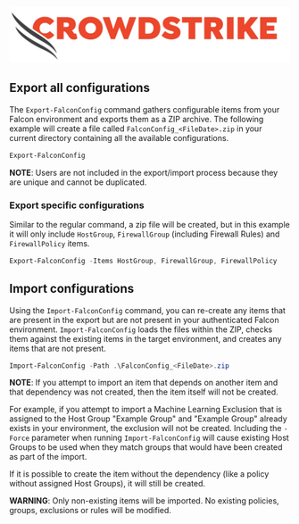 ![CrowdStrike Falcon](https://raw.githubusercontent.com/CrowdStrike/falconpy/main/docs/asset/cs-logo.png)

## Export all configurations
The `Export-FalconConfig` command gathers configurable items from your Falcon environment and exports them as a
ZIP archive. The following example will create a file called `FalconConfig_<FileDate>.zip` in your current
directory containing all the available configurations.
```powershell
Export-FalconConfig
```
**NOTE**: Users are not included in the export/import process because they are unique and cannot be duplicated.
### Export specific configurations
Similar to the regular command, a zip file will be created, but in this example it will only include `HostGroup`,
`FirewallGroup` (including Firewall Rules) and `FirewallPolicy` items.
```powershell
Export-FalconConfig -Items HostGroup, FirewallGroup, FirewallPolicy
```
## Import configurations
Using the `Import-FalconConfig` command, you can re-create any items that are present in the export but are not
present in your authenticated Falcon environment. `Import-FalconConfig` loads the files within the ZIP, checks
them against the existing items in the target environment, and creates any items that are not present.
```powershell
Import-FalconConfig -Path .\FalconConfig_<FileDate>.zip
```
**NOTE**: If you attempt to import an item that depends on another item and that dependency was not created, then
the item itself will not be created.

For example, if you attempt to import a Machine Learning Exclusion that is assigned to the Host Group "Example
Group" and "Example Group" already exists in your environment, the exclusion will not be created. Including the
`-Force` parameter when running `Import-FalconConfig` will cause existing Host Groups to be used when they match
groups that would have been created as part of the import.

If it is possible to create the item without the dependency \(like a policy without assigned Host Groups\), it
will still be created.

**WARNING**: Only non-existing items will be imported. No existing policies, groups, exclusions or rules will be
modified.